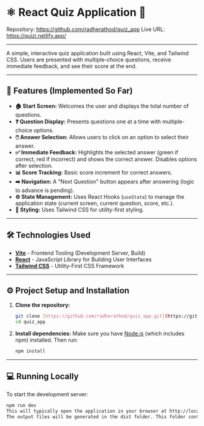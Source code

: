 # ⚛️ React Quiz Application 🧠

Repository: https://github.com/radherathod/quiz_app
Live URL: https://quizj.netlify.app/

---

A simple, interactive quiz application built using React, Vite, and Tailwind CSS. Users are presented with multiple-choice questions, receive immediate feedback, and see their score at the end.

---

## 🚀 Features (Implemented So Far)

* **🏠 Start Screen:** Welcomes the user and displays the total number of questions.
* **❓ Question Display:** Presents questions one at a time with multiple-choice options.
* **🖱️ Answer Selection:** Allows users to click on an option to select their answer.
* **✅ Immediate Feedback:** Highlights the selected answer (green if correct, red if incorrect) and shows the correct answer. Disables options after selection.
* **📊 Score Tracking:** Basic score increment for correct answers.
* **➡️ Navigation:** A "Next Question" button appears after answering (logic to advance is pending).
* **⚙️ State Management:** Uses React Hooks (`useState`) to manage the application state (current screen, current question, score, etc.).
* **🎨 Styling:** Uses Tailwind CSS for utility-first styling.

---

## 🛠️ Technologies Used

* [**Vite**](https://vitejs.dev/) - Frontend Tooling (Development Server, Build)
* [**React**](https://react.dev/) - JavaScript Library for Building User Interfaces
* [**Tailwind CSS**](https://tailwindcss.com/) - Utility-First CSS Framework

---

## ⚙️ Project Setup and Installation

1.  **Clone the repository:**
    ```bash
    git clone [https://github.com/radherathod/quiz_app.git](https://github.com/radherathod/quiz_app.git)
    cd quiz_app
    ```

2.  **Install dependencies:**
    Make sure you have [Node.js](https://nodejs.org/) (which includes npm) installed. Then run:
    ```bash
    npm install
    ```

---

## 💻 Running Locally

To start the development server:

```bash
npm run dev
This will typically open the application in your browser at http://localhost:5173 (the port may vary). The server supports Hot Module Replacement (HMR) for a fast development experience.📦 Building for ProductionTo create an optimized production build:npm run build
The output files will be generated in the dist folder. This folder contains the static assets ready for deployment.☁️ DeploymentThis application is designed for easy deployment to static hosting platforms like:NetlifyVercelGitHub PagesFor Netlify / Vercel, connect your Git repository and configure the build settings as follows:Build command: npm run buildPublish directory: dist📄 React + Vite (Template Information)This section contains standard information from the Vite React template.This template provides a minimal setup to get React working in Vite with HMR and some ESLint rules.Currently, two official plugins are available:@vitejs/plugin-react uses Babel for Fast Refresh@vitejs/plugin-react-swc uses SWC for Fast RefreshExpanding the ESLint configurationIf you are developing a production application, we recommend using TypeScript with type-aware lint rules enabled. Check out the TS template for information on how to integrate TypeScript and [typescript-eslint](
